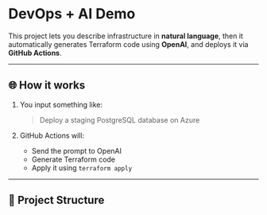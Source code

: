 # DevOps + AI Demo

This project lets you describe infrastructure in **natural language**, then it automatically generates Terraform code using **OpenAI**, and deploys it via **GitHub Actions**.

---

## 🌐 How it works

1. You input something like:
   > Deploy a staging PostgreSQL database on Azure

2. GitHub Actions will:
   - Send the prompt to OpenAI
   - Generate Terraform code
   - Apply it using `terraform apply`

---

## 📁 Project Structure

